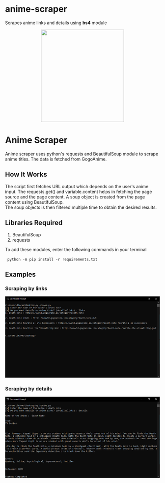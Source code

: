 # anime-scraper
Scrapes anime links and details using **bs4** module

<p align="center"><img src="https://image.freepik.com/free-vector/young-woman-anime-style-character-vector-illustration-design_18591-62213.jpg" width="270px" height="300px"></p>

<h1> Anime Scraper </h1>
Anime scraper uses python's requests and BeautifulSoup module to scrape anime titles. The data is fetched from GogoAnime. 

<h2> How It Works </h2>
The script first fetches URL output which depends on the user's anime input. The requests.get() and variable.content helps in fetching the page source and the page content. A soup object is created from the page content using BeautifulSoup.<br/>The soup objects is then filtered multiple time to obtain the desired results.

<h2> Libraries Required </h2>
<ol>
  <li> BeautifulSoup </li>
  <li> requests </li>
</ol>
<p> To add these modules, enter the following commands in your terminal </p>
<code> python -m pip install -r requirements.txt</code><br/>

## Examples

### Scraping by links

![links_scrape](links_scrape.PNG)

### Scraping by details

![details_scrape](details_scrape.PNG)
